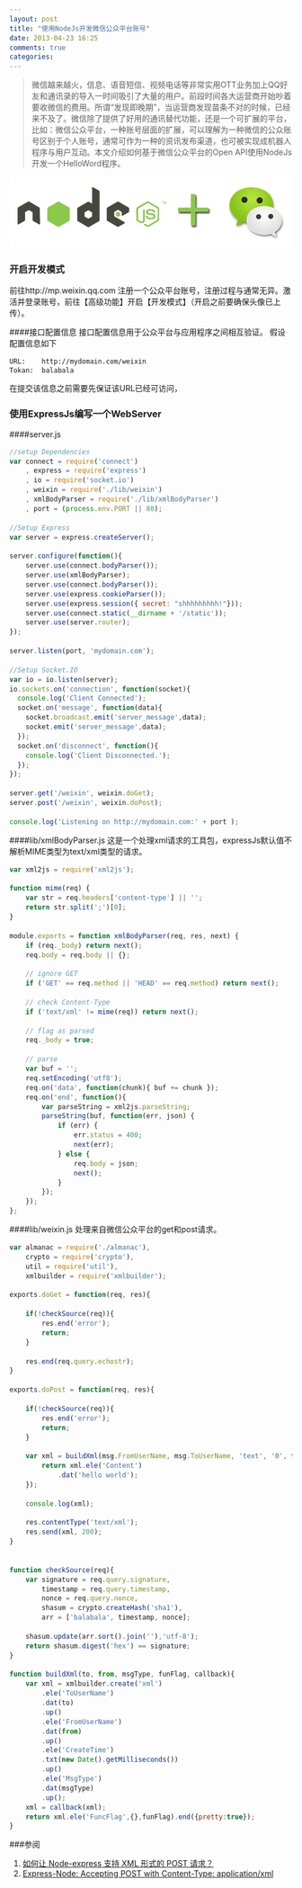 ```yaml
---
layout: post
title: "使用NodeJs开发微信公众平台账号"
date: 2013-04-23 16:25
comments: true
categories: 
---
```


> 微信越来越火，信息、语音短信、视频电话等非常实用OTT业务加上QQ好友和通讯录的导入一时间吸引了大量的用户。前段时间各大运营商开始吵着要收微信的费用。所谓“发现即晚期”，当运营商发现苗条不对的时候，已经来不及了。微信除了提供了好用的通讯替代功能，还是一个可扩展的平台，比如：微信公众平台，一种账号层面的扩展，可以理解为一种微信的公众账号区别于个人账号，通常可作为一种的资讯发布渠道，也可被实现成机器人程序与用户互动。本文介绍如何基于微信公众平台的Open API使用NodeJs开发一个HelloWord程序。

![Nodejs + WeiChat](/images/post/2013-04-23/nodejs_weichat.png)

<!-- more -->
### 开启开发模式

前往http://mp.weixin.qq.com 注册一个公众平台账号，注册过程与通常无异。激活并登录账号，前往【高级功能】开启【开发模式】（开启之前要确保头像已上传）。

####接口配置信息
接口配置信息用于公众平台与应用程序之间相互验证。
假设配置信息如下

	URL:	http://mydomain.com/weixin
	Tokan:	balabala

在提交该信息之前需要先保证该URL已经可访问，

### 使用ExpressJs编写一个WebServer

####server.js
```javascript
//setup Dependencies
var connect = require('connect')
    , express = require('express')
    , io = require('socket.io')
    , weixin = require('./lib/weixin')
    , xmlBodyParser = require('./lib/xmlBodyParser')
    , port = (process.env.PORT || 80);

//Setup Express
var server = express.createServer();

server.configure(function(){
    server.use(connect.bodyParser());
    server.use(xmlBodyParser);
    server.use(connect.bodyParser());
    server.use(express.cookieParser());
    server.use(express.session({ secret: "shhhhhhhhh!"}));
    server.use(connect.static(__dirname + '/static'));
    server.use(server.router);
});

server.listen(port, 'mydomain.com');

//Setup Socket.IO
var io = io.listen(server);
io.sockets.on('connection', function(socket){
  console.log('Client Connected');
  socket.on('message', function(data){
    socket.broadcast.emit('server_message',data);
    socket.emit('server_message',data);
  });
  socket.on('disconnect', function(){
    console.log('Client Disconnected.');
  });
});

server.get('/weixin', weixin.doGet);
server.post('/weixin', weixin.doPost);

console.log('Listening on http://mydomain.com:' + port );
```
####lib/xmlBodyParser.js
这是一个处理xml请求的工具包，expressJs默认值不解析MIME类型为text/xml类型的请求。
```javascript
var xml2js = require('xml2js');

function mime(req) {
    var str = req.headers['content-type'] || '';
    return str.split(';')[0];
}

module.exports = function xmlBodyParser(req, res, next) {
    if (req._body) return next();
    req.body = req.body || {};

    // ignore GET
    if ('GET' == req.method || 'HEAD' == req.method) return next();

    // check Content-Type
    if ('text/xml' != mime(req)) return next();

    // flag as parsed
    req._body = true;

    // parse
    var buf = '';
    req.setEncoding('utf8');
    req.on('data', function(chunk){ buf += chunk });
    req.on('end', function(){
        var parseString = xml2js.parseString;
        parseString(buf, function(err, json) {
            if (err) {
                err.status = 400;
                next(err);
            } else {
                req.body = json;
                next();
            }
        });
    });
};
```

####lib/weixin.js
处理来自微信公众平台的get和post请求。
```javascript
var almanac = require('./almanac'),
    crypto = require('crypto'),
    util = require('util'),
    xmlbuilder = require('xmlbuilder');

exports.doGet = function(req, res){

    if(!checkSource(req)){
        res.end('error');
        return;
    }

    res.end(req.query.echostr);
}

exports.doPost = function(req, res){

    if(!checkSource(req)){
        res.end('error');
        return;
    }

    var xml = buildXml(msg.FromUserName, msg.ToUserName, 'text', '0', function(xml) {
        return xml.ele('Content')
            .dat('hello world');
    });

    console.log(xml);

    res.contentType('text/xml');
    res.send(xml, 200);
}


function checkSource(req){
    var signature = req.query.signature,
        timestamp = req.query.timestamp,
        nonce = req.query.nonce,
        shasum = crypto.createHash('sha1'),
        arr = ['balabala', timestamp, nonce];

    shasum.update(arr.sort().join(''),'utf-8');
    return shasum.digest('hex') == signature;
}

function buildXml(to, from, msgType, funFlag, callback){
    var xml = xmlbuilder.create('xml')
        .ele('ToUserName')
        .dat(to)
        .up()
        .ele('FromUserName')
        .dat(from)
        .up()
        .ele('CreateTime')
        .txt(new Date().getMilliseconds())
        .up()
        .ele('MsgType')
        .dat(msgType)
        .up();
    xml = callback(xml);
    return xml.ele('FuncFlag',{},funFlag).end({pretty:true});
}
```
###参阅

1. [如何让 Node-express 支持 XML 形式的 POST 请求？](http://www.tfan.org/using-xml2js-for-express-body-parser/)
2. [Express-Node: Accepting POST with Content-Type: application/xml](https://gist.github.com/davidkrisch/2210498)

